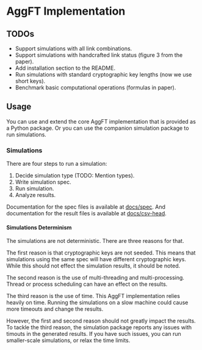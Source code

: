 # AggFT Implementation

## TODOs

- Support simulations with all link combinations.
- Support simulations with handcrafted link status (figure 3 from the paper).
- Add installation section to the README.
- Run simulations with standard cryptographic key lengths (now we use short
  keys).
- Benchmark basic computational operations (formulas in paper).

## Usage

You can use and extend the core AggFT implementation that is provided as a
Python package. Or you can use the companion simulation package to run
simulations.

### Simulations

There are four steps to run a simulation:

1. Decide simulation type (TODO: Mention types).
2. Write simulation spec.
3. Run simulation.
4. Analyze results.

Documentation for the spec files is available at [docs/spec](docs/spec). And
documentation for the result files is available at
[docs/csv-head](docs/csv-head).

#### Simulations Determinism

The simulations are not deterministic. There are three reasons for that.

The first reason is that cryptographic keys are not seeded. This means that
simulations using the same spec will have different cryptographic keys. While
this should not effect the simulation results, it should be noted.

The second reason is the use of multi-threading and multi-processing. Thread or
process scheduling can have an effect on the results.

The third reason is the use of time. This AggFT implementation relies heavily on
time. Running the simulations on a slow machine could cause more timeouts and
change the results.

However, the first and second reason should not greatly impact the results. To
tackle the third reason, the simulation package reports any issues with timouts
in the generated results. If you have such issues, you can run smaller-scale
simulations, or relax the time limits.
